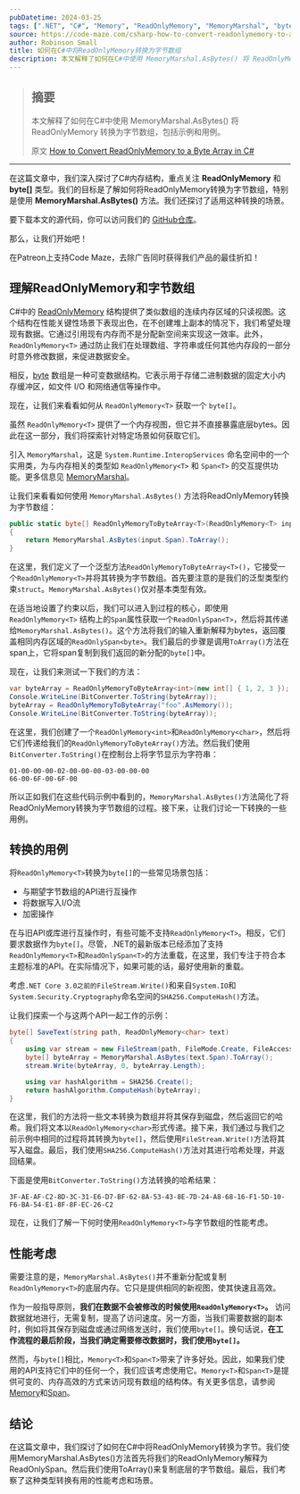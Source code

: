 ```yaml
---
pubDatetime: 2024-03-25
tags: [".NET", "C#", "Memory", "ReadOnlyMemory", "MemoryMarshal", "byte array"]
source: https://code-maze.com/csharp-how-to-convert-readonlymemory-to-a-byte-array/
author: Robinson Small
title: 如何在C#中将ReadOnlyMemory转换为字节数组
description: 本文解释了如何在C#中使用 MemoryMarshal.AsBytes() 将 ReadOnlyMemory 转换为字节数组，包括示例和用例。
---
```


> ## 摘要
>
> 本文解释了如何在C#中使用 MemoryMarshal.AsBytes() 将 ReadOnlyMemory 转换为字节数组，包括示例和用例。
>
> 原文 [How to Convert ReadOnlyMemory to a Byte Array in C#](https://code-maze.com/csharp-how-to-convert-readonlymemory-to-a-byte-array/)

---

在这篇文章中，我们深入探讨了C#内存结构，重点关注 **ReadOnlyMemory<T>** 和 **byte\[\]** 类型。我们的目标是了解如何将ReadOnlyMemory转换为字节数组，特别是使用 **MemoryMarshal.AsBytes()** 方法。我们还探讨了适用这种转换的场景。

要下载本文的源代码，你可以访问我们的 [GitHub仓库](https://github.com/CodeMazeBlog/CodeMazeGuides/tree/main/collections-arrays/HowToConvertReadOnlyMemoryToByteArrayInCSharp)。

那么，让我们开始吧！

在Patreon上支持Code Maze，去除广告同时获得我们产品的最佳折扣！

## 理解ReadOnlyMemory和字节数组

C#中的 [ReadOnlyMemory](https://learn.microsoft.com/en-us/dotnet/api/system.readonlymemory-1?view=net-8.0) 结构提供了类似数组的连续内存区域的只读视图。这个结构在性能关键性场景下表现出色，在不创建堆上副本的情况下，我们希望处理现有数据。它通过引用现有内存而不是分配新空间来实现这一效率。此外，`ReadOnlyMemory<T>` 通过防止我们在处理数组、字符串或任何其他内存段的一部分时意外修改数据，来促进数据安全。

相反，[byte](https://learn.microsoft.com/en-us/dotnet/api/system.byte?view=net-8.0) 数组是一种可变数据结构。它表示用于存储二进制数据的固定大小内存缓冲区，如文件 I/O 和网络通信等操作中。

现在，让我们来看看如何从 `ReadOnlyMemory<T>` 获取一个 `byte[]`。

虽然 `ReadOnlyMemory<T>` 提供了一个内存视图，但它并不直接暴露底层bytes。因此在这一部分，我们将探索针对特定场景如何获取它们。

引入 `MemoryMarshal`，这是 `System.Runtime.InteropServices` 命名空间中的一个实用类，为与内存相关的类型如 `ReadOnlyMemory<T>` 和 `Span<T>` 的交互提供功能。更多信息见 [MemoryMarshal](https://learn.microsoft.com/en-us/dotnet/api/system.runtime.interopservices.memorymarshal?view=net-8.0)。

让我们来看看如何使用 `MemoryMarshal.AsBytes()` 方法将ReadOnlyMemory转换为字节数组：

```csharp
public static byte[] ReadOnlyMemoryToByteArray<T>(ReadOnlyMemory<T> input) where T : struct
{
    return MemoryMarshal.AsBytes(input.Span).ToArray();
}
```

在这里，我们定义了一个泛型方法`ReadOnlyMemoryToByteArray<T>()`，它接受一个`ReadOnlyMemory<T>`并将其转换为字节数组。首先要注意的是我们的泛型类型约束`struct`。`MemoryMarshal.AsBytes()`仅对基本类型有效。

在适当地设置了约束以后，我们可以进入到过程的核心，即使用`ReadOnlyMemory<T>` 结构上的`Span`属性获取一个`ReadOnlySpan<T>`，然后将其传递给`MemoryMarshal.AsBytes()`。这个方法将我们的输入重新解释为bytes，返回覆盖相同内存区域的`ReadOnlySpan<byte>`。我们最后的步骤是调用`ToArray()`方法在span上，它将span复制到我们返回的新分配的`byte[]`中。

现在，让我们来测试一下我们的方法：

```csharp
var byteArray = ReadOnlyMemoryToByteArray<int>(new int[] { 1, 2, 3 });
Console.WriteLine(BitConverter.ToString(byteArray));
byteArray = ReadOnlyMemoryToByteArray("foo".AsMemory());
Console.WriteLine(BitConverter.ToString(byteArray));
```

在这里，我们创建了一个`ReadOnlyMemory<int>`和`ReadOnlyMemory<char>`，然后将它们传递给我们的`ReadOnlyMemoryToByteArray()`方法。然后我们使用`BitConverter.ToString()`在控制台上将字节显示为字符串：

```shell
01-00-00-00-02-00-00-00-03-00-00-00
66-00-6F-00-6F-00
```

所以正如我们在这些代码示例中看到的，`MemoryMarshal.AsBytes()`方法简化了将ReadOnlyMemory转换为字节数组的过程。接下来，让我们讨论一下转换的一些用例。

## 转换的用例

将`ReadOnlyMemory<T>`转换为`byte[]`的一些常见场景包括：

- 与期望字节数组的API进行互操作
- 将数据写入I/O流
- 加密操作

在与旧API或库进行互操作时，有些可能不支持`ReadOnlyMemory<T>`。相反，它们要求数据作为`byte[]`。尽管，.NET的最新版本已经添加了支持`ReadOnlyMemory<T>`和`ReadOnlySpan<T>`的方法重载，在这里，我们专注于符合本主题标准的API。在实际情况下，如果可能的话，最好使用新的重载。

考虑`.NET Core 3.0之前的FileStream.Write()`和来自`System.IO`和`System.Security.Cryptography`命名空间的`SHA256.ComputeHash()`方法。

让我们探索一个与这两个API一起工作的示例：

```csharp
byte[] SaveText(string path, ReadOnlyMemory<char> text)
{
    using var stream = new FileStream(path, FileMode.Create, FileAccess.Write);
    byte[] byteArray = MemoryMarshal.AsBytes(text.Span).ToArray();
    stream.Write(byteArray, 0, byteArray.Length);

    using var hashAlgorithm = SHA256.Create();
    return hashAlgorithm.ComputeHash(byteArray);
}
```

在这里，我们的方法将一些文本转换为数组并将其保存到磁盘，然后返回它的哈希。我们将文本以`ReadOnlyMemory<char>`形式传递。接下来，我们通过与我们之前示例中相同的过程将其转换为`byte[]`，然后使用`FileStream.Write()`方法将其写入磁盘。最后，我们使用`SHA256.ComputeHash()`方法对其进行哈希处理，并返回结果。

下面是使用`BitConverter.ToString()`方法转换的哈希结果：

```shell
3F-AE-AF-C2-8D-3C-31-E6-D7-BF-62-8A-53-43-8E-7D-24-A8-68-16-F1-5D-10-F6-BA-54-E1-8F-8F-EC-26-C2
```

现在，让我们了解一下何时使用`ReadOnlyMemory<T>`与字节数组的性能考虑。

## 性能考虑

需要注意的是，`MemoryMarshal.AsBytes()`并不重新分配或复制`ReadOnlyMemory<T>`的底层内存。它只是提供相同的新视图，使其快速且高效。

作为一般指导原则，**我们在数据不会被修改的时候使用`ReadOnlyMemory<T>`。** 访问数据就地进行，无需复制，提高了访问速度。另一方面，当我们需要数据的副本时，例如将其保存到磁盘或通过网络发送时，我们使用`byte[]`。换句话说，**在工作流程的最后阶段，当我们确定需要修改数据时，我们使用`byte[]`。**

然而，与`byte[]`相比，`Memory<T>`和`Span<T>`带来了许多好处。因此，如果我们使用的API支持它们中的任何一个，我们应该考虑使用它。`Memory<T>`和`Span<T>`是提供可变的、内存高效的方式来访问现有数组的结构体。有关更多信息，请参阅[Memory](https://code-maze.com/csharp-using-memory/)和[Span](https://code-maze.com/csharp-span-to-improve-application-performance/)。

## 结论

在这篇文章中，我们探讨了如何在C#中将ReadOnlyMemory转换为字节。我们使用MemoryMarshal.AsBytes()方法首先将我们的ReadOnlyMemory<T>解释为ReadOnlySpan<byte>。然后我们使用ToArray()来复制底层的字节数组。最后，我们考察了这种类型转换有用的性能考虑和场景。
